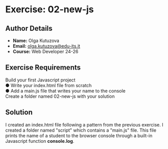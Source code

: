 # Exercise: 02-new-js

## Author Details
- **Name:** Olga Kutuzova  
- **Email:** olga.kutuzova@edu-its.it  
- **Course:** Web Developer 24-26


## Exercise Requirements
Build your first Javascript project  
● Write your index.html file from scratch  
● Add a main.js file that writes your name to the console  
Create a folder named 02-new-js with your solution  

## Solution
I created an index.html file following a pattern from the previous exercise. I created a folder named "script" which contains a "main.js" file. This file prints the name of a student to the browser console through a built-in Javascript function __console.log__. 


